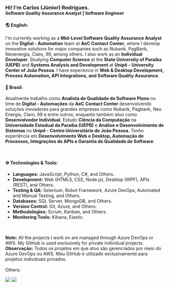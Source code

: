 ### Hi! I'm Carlos (Júnior) Rodrigues. <br> <sub>Software Quality Assurance Analyst | Software Engineer</sub>

#### 🌎 English:

I'm currently working as a **Mid-Level Software Quality Assurance Analyst** on the **Digital - Automation** team at **AeC Contact Center**, where I develop innovative solutions for major companies such as Nubank, PagBank, Neoenergia, Claro, 99, among others. I also work as an **Individual Developer**. Studying **Computer Science** at the **State University of Paraíba (UEPB)** and **Systems Analysis and Development** at **Unipê - University Center of João Pessoa**. I have experience in **Web & Desktop Development, Process Automation, API Integrations, and Software Quality Assurance**.  

#### 📌 Brasil:

Atualmente trabalho como **Analista de Qualidade de Software Pleno** no time de **Digital - Automações** da **AeC Contact Center** desenvolvendo soluções inovadores para grandes empresas como Nubank, Pagbank, Neo Energia, Claro, 99 e entre outros, enquanto também atuo como **Desenvolvedor Individual**. Estudo **Ciência da Computação** na **Universidade Estadual da Paraíba (UEPB)** e **Análise e Desenvolvimento de Sistemas** no **Unipê - Centro Universitário de João Pessoa**. Tenho experiência em **Desenvolvimento Web e Desktop, Automação de Processos, Integrações de APIs e Garantia de Qualidade de Software**.  

<br>

#### ⚙️ Technologies & Tools:
- **Languages:** JavaScript, Python, C#, and Others.  
- **Development:** Web (HTML5, CSS, Node.js), Desktop (WPF), APIs (REST), and Others.  
- **Testing & QA:** Selenium, Robot Framework, Azure DevOps, Automated and Manual Testing, and Others.    
- **Databases:** SQL Server, MongoDB, and Others.  
- **Version Control:** Git, Azure, and Others.  
- **Methodologies:** Scrum, Kanban, and Others.  
- **Monitoring Tools:** Kibana, Elastic.  

<br><br>
**Note:** All the projects I work on are managed through Azure DevOps or AWS. My GitHub is used exclusively for private individual projects.
**Observação:** Todos os projetos em que atuo são gerenciados por meio do Azure DevOps ou AWS. Meu GitHub é utilizado exclusivamente para projetos individuais privados.
<br><br>
Others:
<div>
  <a id="linkedIn-user" href="https://www.linkedin.com/in/jnrrodrigues/" target="_blank"><img src="https://img.shields.io/badge/-LinkedIn-%230077B5?style=for-the-badge&logo=linkedin&logoColor=white"></a>
  <a href="https://discordapp.com/users/506243391433080832/" target="_blank">
    <img src="https://img.shields.io/badge/Discord-7289DA?style=for-the-badge&logo=discord&logoColor=white">
  </a> 
</div>

